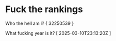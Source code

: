 # Fuck the rankings

Who the hell am I?
{ 32250539 }

What fucking year is it?
[ 2025-03-10T23:13:20Z ]
